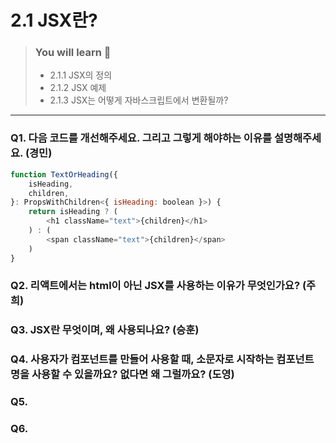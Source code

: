 # 2.1 JSX란?

> ### You will learn 🤔
>- 2.1.1 JSX의 정의
>- 2.1.2 JSX 예제
>- 2.1.3 JSX는 어떻게 자바스크립트에서 변환될까?

---

### Q1. 다음 코드를 개선해주세요. 그리고 그렇게 해야하는 이유를 설명해주세요. (경민)
```javascript
function TextOrHeading({
    isHeading,
    children,
}: PropsWithChildren<{ isHeading: boolean }>) {
    return isHeading ? (
        <h1 className="text">{children}</h1>
    ) : (
        <span className="text">{children}</span>
    )
}
```

### Q2. 리액트에서는 html이 아닌 JSX를 사용하는 이유가 무엇인가요? (주희)

### Q3. JSX란 무엇이며, 왜 사용되나요? (승훈)

### Q4. 사용자가 컴포넌트를 만들어 사용할 때, 소문자로 시작하는 컴포넌트 명을 사용할 수 있을까요? 없다면 왜 그럴까요? (도영)

### Q5. 

### Q6. 
